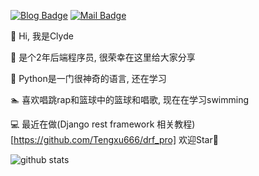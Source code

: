 [![Blog Badge](https://img.shields.io/badge/blog-15k%20pageview-brightgreen)](https://blog.csdn.net/weixin_51098806) 
[![Mail Badge](https://img.shields.io/badge/-tengxu.owen@gmail.com-c14438?style=flat-square&logo=Gmail&logoColor=white&link=mailto:tengxu.owen@gmail.com)](mailto:tengxu.owen@gmail.com)

👋 Hi, 我是Clyde

🔫 是个2年后端程序员, 很荣幸在这里给大家分享

🎉 Python是一门很神奇的语言, 还在学习

🏊 喜欢唱跳rap和篮球中的篮球和唱歌, 现在在学习swimming

💻 最近在做(Django rest framework 相关教程)[https://github.com/Tengxu666/drf_pro] 欢迎Star🌟 

![github stats](https://github-readme-stats.vercel.app/api?username=Tengxu666&show_icons=true)
